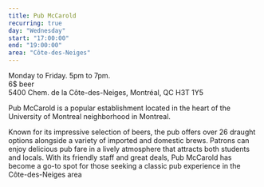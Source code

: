 ```yaml
---
title: Pub McCarold
recurring: true
day: "Wednesday"
start: "17:00:00"
end: "19:00:00"
area: "Côte-des-Neiges"
---
```


Monday to Friday. 5pm to 7pm.<br>6$ beer<br>5400 Chem. de la Côte-des-Neiges, Montréal, QC H3T 1Y5

<!-- more -->

Pub McCarold is a popular establishment located in the heart of the University of Montreal neighborhood in Montreal. 

Known for its impressive selection of beers, the pub offers over 26 draught options alongside a variety of imported and domestic brews. Patrons can enjoy delicious pub fare in a lively atmosphere that attracts both students and locals. With its friendly staff and great deals, Pub McCarold has become a go-to spot for those seeking a classic pub experience in the Côte-des-Neiges area
